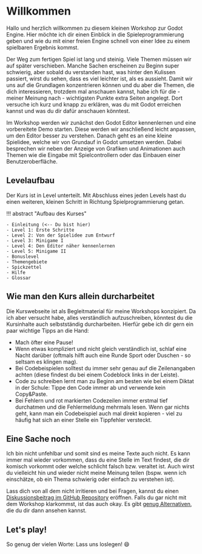 # Willkommen

Hallo und herzlich willkommen zu diesem kleinen Workshop zur Godot Engine. Hier möchte ich dir einen Einblick in die Spieleprogrammierung geben und wie du mit einer freien Engine schnell von einer Idee zu einem spielbaren Ergebnis kommst.

Der Weg zum fertigen Spiel ist lang und steinig. Viele Themen müssen wir auf später verschieben. Manche Sachen erscheinen zu Beginn super schwierig, aber sobald du verstanden hast, was hinter den Kulissen passiert, wirst du sehen, dass es viel leichter ist, als es aussieht. Damit wir uns auf die Grundlagen konzentrieren können und du aber die Themen, die dich interessieren, trotzdem mal anschauen kannst, habe ich für die - meiner Meinung nach - wichtigsten Punkte extra Seiten angelegt. Dort versuche ich kurz und knapp zu erklären, was du mit Godot erreichen kannst und was du dir dafür anschauen könntest.

Im Workshop werden wir zunächst den Godot Editor kennenlernen und eine vorbereitete Demo starten. Diese werden wir anschließend leicht anpassen, um den Editor besser zu verstehen. Danach geht es an eine kleine Spielidee, welche wir von Grundauf in Godot umsetzen werden. Dabei besprechen wir neben der Anzeige von Grafiken und Animationen auch Themen wie die Eingabe mit Spielcontrollern oder das Einbauen einer Benutzeroberfläche.

## Levelaufbau

Der Kurs ist in Level unterteilt. Mit Abschluss eines jeden Levels hast du einen weiteren, kleinen Schritt in Richtung Spielprogrammierung getan.

!!! abstract "Aufbau des Kurses"

    - Einleitung (<-- Du bist hier)
    - Level 1: Erste Schritte
    - Level 2: Von der Spielidee zum Entwurf
    - Level 3: Minigame I
    - Level 4: Den Editor näher kennenlernen
    - Level 5: Minigame II
    - Bonuslevel
    - Themengebiete
    - Spickzettel
    - Hilfe
    - Glossar

## Wie man den Kurs allein durcharbeitet

Die Kurswebseite ist als Begleitmaterial für meine Workshops konzipiert. Da ich aber versucht habe, alles verständlich aufzuschreiben, könntest du die Kursinhalte auch selbstständig durcharbeiten. Hierfür gebe ich dir gern ein paar wichtige Tipps an die Hand:

- Mach öfter eine Pause!
- Wenn etwas kompliziert und nicht gleich verständlich ist, schlaf eine Nacht darüber
(oftmals hilft auch eine Runde Sport oder Duschen - so seltsam es klingen mag).
- Bei Codebeispielen solltest du immer sehr genau auf die Zeilenangaben achten (diese findest du bei einem Codeblock links in der Leiste).
- Code zu schreiben lernt man zu Beginn am besten wie bei einem Diktat in der Schule: Tippe den Code immer ab und verwende kein Copy&Paste.
- Bei Fehlern und rot markierten Codezeilen immer erstmal tief durchatmen und die Fehlermeldung mehrmals lesen. Wenn gar nichts geht, kann man ein Codebeispiel auch mal direkt kopieren - viel zu häufig hat sich an einer Stelle ein Tippfehler versteckt.

## Eine Sache noch

Ich bin nicht unfehlbar und somit sind es meine Texte auch nicht. Es kann immer mal wieder vorkommen, dass du eine Stelle im Text findest, die dir komisch vorkommt oder welche schlicht falsch bzw. veraltet ist. Auch wirst du vielleicht hin und wieder nicht meine Meinung teilen (bspw. wenn ich einschätze, ob ein Thema schwierig oder einfach zu verstehen ist).

Lass dich von all dem nicht irritieren und bei Fragen, kannst du einen [Diskussionsbeitrag im GitHub Repository](https://github.com/pwab/godot-clt-workshop/discussions) eröffnen. Falls du gar nicht mit dem Workshop klarkommst, ist das auch okay. Es gibt [genug Alternativen](../help.md), die du dir dann ansehen kannst.

## Let's play!

So genug der vielen Worte: Lass uns loslegen! :smile: